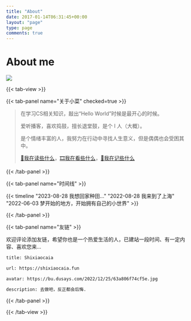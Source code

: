 ```yaml
---
title: "About"
date: 2017-01-14T06:31:45+00:00
layout: "page"
type: page
comments: true
---
```

# About me

![](https://bu.dusays.com/2023/09/30/6517d1063a09f.gif)

{{< tab-view >}}

{{< tab-panel name="关于小菜" checked=true >}}

>
> 在学习CS相关知识，敲出“Hello World”时候是最开心的时候。
>
> 爱听播客，喜欢捣鼓，擅长退堂鼓，是个 I 人（大概）。
> 
> 是个情绪丰富的人，我努力在行动中寻找人生意义，但是偶偶也会受困其中。
>
> [🔖我在读些什么](https://shixiaocaia.fun/books/)，[🎞️我在看些什么](https://shixiaocaia.fun/movies/)，[📝我在记些什么](https://shixiaocaia.github.io/)


{{< /tab-panel >}}


{{< tab-panel name="时间线" >}}


{{< timeline "2023-08-28 我想回家种田..." "2022-08-28 我来到了上海" "2022-06-03 梦开始的地方，开始拥有自己的小世界" >}}

{{< /tab-panel >}}

{{< tab-panel name="友链" >}}

欢迎评论添加友链，希望你也是一个热爱生活的人，已建站一段时间、有一定内容、喜欢您来...

```html
title: Shixiaocaia 

url: https://shixiaocaia.fun 

avatar: https://bu.dusays.com/2022/12/25/63a806f74cf5e.jpg

description: 去做吧，反正都会后悔.
```


{{< /tab-panel >}}

{{< /tab-view >}}

